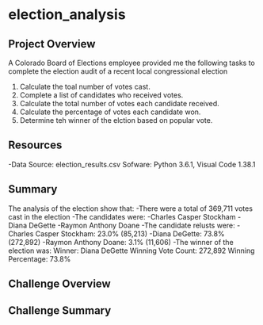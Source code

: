 # election_analysis

## Project Overview 
A Colorado Board of Elections employee provided me the following tasks to complete the election audit of a recent local congressional election

1. Calculate the toal number of votes cast. 
2. Complete a list of candidates who received votes. 
3. Calculate the total number of votes each candidate received. 
4. Calculate the percentage of votes each candidate won. 
5. Determine teh winner of the elction based on popular vote.

## Resources
-Data Source: election_results.csv
Sofware: Python 3.6.1, Visual Code 1.38.1 

## Summary 
The analysis of the election show that: 
-There were a total of 369,711 votes cast in the election
-The candidates were: 
  -Charles Casper Stockham
  -Diana DeGette
  -Raymon Anthony Doane
-The candidate relusts were:
  -Charles Casper Stockham: 23.0% (85,213)
  -Diana DeGette: 73.8% (272,892)
  -Raymon Anthony Doane: 3.1% (11,606)
-The winner of the election was: 
  Winner: Diana DeGette
  Winning Vote Count: 272,892
  Winning Percentage: 73.8%
  
## Challenge Overview 
## Challenge Summary 
